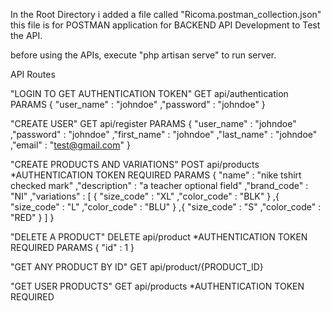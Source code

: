 In the Root Directory i added a file called "Ricoma.postman_collection.json" this file is for POSTMAN
application for BACKEND API Development to Test the API.

before using the APIs, execute "php artisan serve" to run server.

API Routes


"LOGIN TO GET AUTHENTICATION TOKEN"
GET api/authentication
PARAMS
{
    "user_name" : "johndoe"
    ,"password" : "johndoe"
}


"CREATE USER"
GET api/register
PARAMS
{
	"user_name" : "johndoe"
	,"password" : "johndoe"
	,"first_name" : "johndoe"
	,"last_name" : "johndoe"
	,"email" : "test@gmail.com"
}



"CREATE PRODUCTS AND VARIATIONS"
POST api/products
*AUTHENTICATION TOKEN REQUIRED
PARAMS
{
	"name" : "nike tshirt checked mark"
	,"description" : "a teacher optional field"
	,"brand_code" : "NI"
	,"variations" : [
		{
			"size_code" : "XL"
			,"color_code" : "BLK"
		}
		,{
			"size_code" : "L"
			,"color_code" : "BLU"
		}
		,{
			"size_code" : "S"
			,"color_code" : "RED"
		}
	]
}



"DELETE A PRODUCT"
DELETE api/product
*AUTHENTICATION TOKEN REQUIRED
PARAMS
{
	"id" : 1
}



"GET ANY PRODUCT BY ID"
GET api/product/{PRODUCT_ID}



"GET USER PRODUCTS"
GET api/products
*AUTHENTICATION TOKEN REQUIRED



